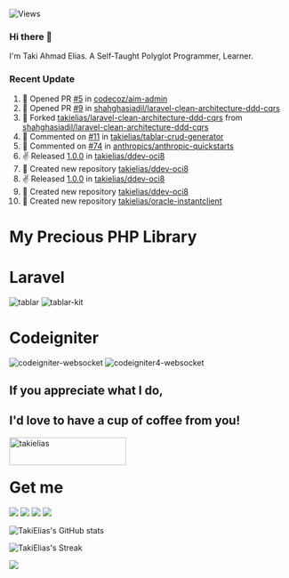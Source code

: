 ![Views](https://komarev.com/ghpvc/?username=takielias&color=blueviolet)

### Hi there 👋

I'm Taki Ahmad Elias. A Self-Taught Polyglot Programmer, Learner.

### Recent Update

<!--RECENT_ACTIVITY:start-->
1. 💪 Opened PR [#5](https://github.com/codecoz/aim-admin/pull/5) in [codecoz/aim-admin](https://github.com/codecoz/aim-admin)<br>
2. 💪 Opened PR [#9](https://github.com/shahghasiadil/laravel-clean-architecture-ddd-cqrs/pull/9) in [shahghasiadil/laravel-clean-architecture-ddd-cqrs](https://github.com/shahghasiadil/laravel-clean-architecture-ddd-cqrs)<br>
3. 🔱 Forked [takielias/laravel-clean-architecture-ddd-cqrs](undefined) from [shahghasiadil/laravel-clean-architecture-ddd-cqrs](https://github.com/shahghasiadil/laravel-clean-architecture-ddd-cqrs)<br>
4. 💬 Commented on [#11](https://github.com/takielias/tablar-crud-generator/issues/11#issuecomment-2432760603) in [takielias/tablar-crud-generator](https://github.com/takielias/tablar-crud-generator)<br>
5. 💬 Commented on [#74](https://github.com/anthropics/anthropic-quickstarts/issues/74#issuecomment-2432544908) in [anthropics/anthropic-quickstarts](https://github.com/anthropics/anthropic-quickstarts)<br>
6. ✌️ Released [1.0.0](https://github.com/takielias/ddev-oci8/releases/tag/1.0.0) in [takielias/ddev-oci8](https://github.com/takielias/ddev-oci8)<br>
7. 📔 Created new repository [takielias/ddev-oci8](https://github.com/takielias/ddev-oci8)<br>
8. ✌️ Released [1.0.0](https://github.com/takielias/ddev-oci8/releases/tag/1.0.0) in [takielias/ddev-oci8](https://github.com/takielias/ddev-oci8)<br>
9. 📔 Created new repository [takielias/ddev-oci8](https://github.com/takielias/ddev-oci8)<br>
10. 📔 Created new repository [takielias/oracle-instantclient](https://github.com/takielias/oracle-instantclient)<br>
<!--RECENT_ACTIVITY:end-->

# My Precious PHP Library

# Laravel 

![tablar][tablar] ![tablar-kit][tablar-kit] 

# Codeigniter

![codeigniter-websocket][codeigniter-websocket]  ![codeigniter4-websocket][codeigniter4-websocket]

## If you appreciate what I do, 
## I'd love to have a cup of coffee from you!

<a href="https://www.buymeacoffee.com/takielias" target="_blank"> <img align="left" src="https://cdn.buymeacoffee.com/buttons/v2/default-yellow.png" height="50" width="210" alt="takielias" /></a>
</a>
<br>
<br>

# Get me
<a href="mailto:taki.elias@gmail.com"><img src="https://img.icons8.com/fluency/48/000000/send-mass-email.png"/></a>
<a href="https://ebuz.xyz/"><img src="https://img.icons8.com/fluency/48/000000/domain.png"/></a>
<a href="https://twitter.com/takiele"><img src="https://img.icons8.com/fluency/48/000000/twitter-squared.png"/></a>
<a href="https://www.linkedin.com/in/takielias/"><img src="https://img.icons8.com/fluency/48/000000/linkedin.png"/>
</a>

![TakiElias's GitHub stats](https://github-readme-stats.vercel.app/api?username=takielias&show_icons=true&theme=radical)

![TakiElias's Streak](https://github-readme-streak-stats.herokuapp.com/?user=takielias&theme=dark&hide_border=true)

<img align="left" src="https://github-readme-stats.vercel.app/api/top-langs/?username=takielias&hide=html,css,hack&langs_count=9&show_icons=true&theme=vue-dark">

[codeigniter4-websocket]: https://github-readme-stats.vercel.app/api/pin/?username=takielias&repo=codeigniter4-websocket&theme=jolly&cache_seconds=86400

[codeigniter-websocket]: https://github-readme-stats.vercel.app/api/pin/?username=takielias&repo=codeigniter-websocket&theme=algolia&cache_seconds=86400

[tablar]: https://github-readme-stats.vercel.app/api/pin/?username=takielias&repo=tablar&theme=algolia&cache_seconds=86400
[tablar-kit]: https://github-readme-stats.vercel.app/api/pin/?username=takielias&repo=tablar-kit&theme=algolia&cache_seconds=86400


